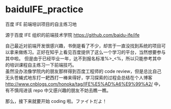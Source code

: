# baiduIFE_practice
百度 IFE 前端培训项目的自主练习地

源于百度 IFE 组织的前端技术学院 https://github.com/baidu-ife/ife

自己最近对前端开发很感兴趣，书倒是看了不少，却苦于一直没找到系统的项目可以拿来做练习。正好在知乎上看见百度提供了这么一个学习的平台，当然想要参与其中啦。
但是由于已经毕业一年，达不到报名标准%>_<%，所以只能参考其中的培训课程自主练习一下前端技巧。        
虽然没办法像学院内的朋友那样得到百度工程师的 code review，但是总比自己无头苍蝇式地东打一耙西打一棒来得好，学习探索的过程会总结在个人博客 http://www.cnblogs.com/honoka/tag/IFE%E5%AD%A6%E9%99%A2/ 中，有不慎闯进该 repo 中又感兴趣的朋友不妨去瞧一瞧。

那么，接下来就要开始 coding 啦。ファイトだよ！

